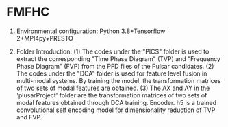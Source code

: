 # FMFHC
1. Environmental configuration:
Python 3.8+Tensorflow 2+MPI4py+PRESTO

2. Folder Introduction:
(1) The codes under the "PICS" folder is used to extract the corresponding  "Time Phase Diagram" (TVP) and "Frequency Phase Diagram" (FVP) from the PFD files of the Pulsar candidates.
(2) The codes under the "DCA" folder is used for feature level fusion in multi-modal systems. By training the model, the transformation matrices of two sets of modal features are obtained.
(3) The AX and AY in the 'plusarProject' folder are the transformation matrices of two sets of modal features obtained through DCA training. Encoder. h5 is a trained convolutional self encoding model for dimensionality reduction of TVP and FVP.
